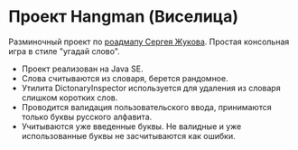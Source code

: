 # Проект Hangman (Виселица)

Разминочный проект по [роадмапу Сергея Жукова](https://zhukovsd.github.io/java-backend-learning-course/). 
Простая консольная игра в стиле "угадай слово". 

* Проект реализован на Java SE.
* Слова считываются из словаря, берется рандомное.
* Утилита DictonaryInspector используется для удаления из словаря слишком коротких слов.
* Проводится валидация пользовательского ввода, принимаются только буквы русского алфавита.
* Учитываются уже введенные буквы. Не валидные и уже использованные буквы не засчитываются как ошибки. 


